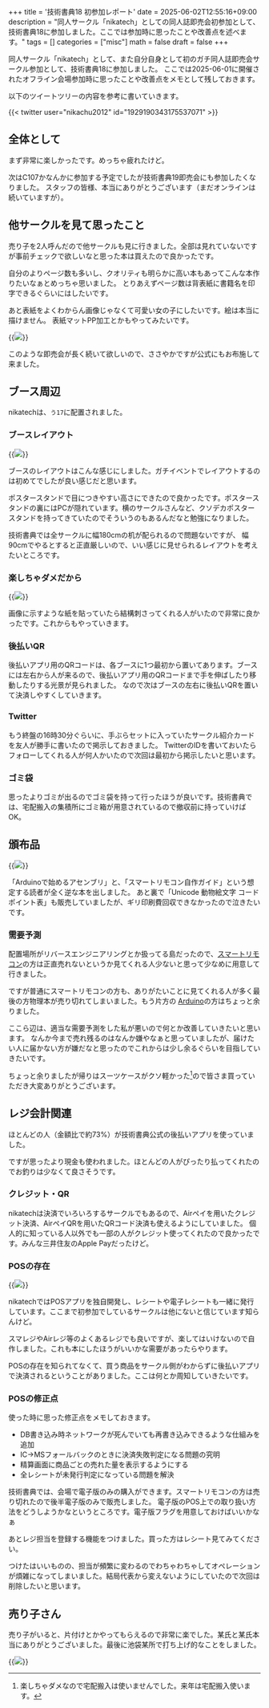 +++
title = '技術書典18 初参加レポート'
date = 2025-06-02T12:55:16+09:00
description = "同人サークル「nikatech」としての同人誌即売会初参加として、技術書典18に参加しました。ここでは参加時に思ったことや改善点を述べます。"
tags = []
categories = ["misc"]
math = false
draft = false
+++

同人サークル「nikatech」として、また自分自身として初のガチ同人誌即売会サークル参加として、技術書典18に参加しました。
ここでは2025-06-01に開催されたオフライン会場参加時に思ったことや改善点をメモとして残しておきます。

以下のツイートツリーの内容を参考に書いていきます。

{{< twitter user="nikachu2012" id="1929190343175537071" >}}

## 全体として

まず非常に楽しかったです。めっちゃ疲れたけど。

次はC107かなんかに参加する予定でしたが技術書典19即売会にも参加したくなりました。
スタッフの皆様、本当にありがとうございます（まだオンラインは続いていますが）。

## 他サークルを見て思ったこと
売り子を2人呼んだので他サークルも見に行きました。全部は見れていないですが事前チェックで欲しいなと思った本は買えたので良かったです。

自分のよりページ数も多いし、クオリティも明らかに高い本もあってこんな本作りたいなぁとめっちゃ思いました。
とりあえずページ数は背表紙に書籍名を印字できるぐらいにはしたいです。

あと表紙をよくわからん画像じゃなくて可愛い女の子にしたいです。絵は本当に描けません。
表紙マットPP加工とかもやってみたいです。

{{<image src="journal18.png" w="300" caption="公式ファンブック" >}}

このような即売会が長く続いて欲しいので、ささやかですが公式にもお布施して来ました。


## ブース周辺
nikatechは、`う17`に配置されました。

### ブースレイアウト
{{<image src="booth.png" w="600" caption="ブースレイアウト" >}}

ブースのレイアウトはこんな感じにしました。ガチイベントでレイアウトするのは初めてでしたが良い感じだと思います。

ポスタースタンドで目につきやすい高さにできたので良かったです。ポスタースタンドの裏にはPCが隠れています。横のサークルさんなど、クソデカポスタースタンドを持ってきていたのでそういうのもあるんだなと勉強になりました。

技術書典では全サークルに幅180cmの机が配られるので問題ないですが、
幅90cmでやるとすると正直厳しいので、いい感じに見せられるレイアウトを考えたいところです。


### 楽しちゃダメだから
{{<image src="seri.png" w="400" caption="楽しちゃダメだから" >}}

画像に示すような紙を貼っていたら結構刺さってくれる人がいたので非常に良かったです。これからもやっていきます。

### 後払いQR
後払いアプリ用のQRコードは、各ブースに1つ最初から置いてあります。ブースには左右から人が来るので、後払いアプリ用のQRコードまで手を伸ばしたり移動したりする光景が見られました。
なので次はブースの左右に後払いQRを置いて決済しやすくしていきます。

### Twitter
もう終盤の16時30分ぐらいに、手ぶらセットに入っていたサークル紹介カードを友人が勝手に書いたので掲示しておきました。
TwitterのIDを書いておいたらフォローしてくれる人が何人かいたので次回は最初から掲示したいと思います。

### ゴミ袋
思ったよりゴミが出るのでゴミ袋を持って行ったほうが良いです。技術書典では、宅配搬入の集積所にゴミ箱が用意されているので撤収前に持っていけばOK。


## 頒布品

{{<image src="osinagaki.png" w="300" caption="お品書き（クリックで高画質版が見れます）" >}}

「Arduinoで始めるアセンブリ」と、「スマートリモコン自作ガイド」という想定する読者が全く逆な本を出しました。
あと裏で「Unicode 動物絵文字 コードポイント表」も販売していましたが、ギリ印刷費回収できなかったので泣きたいです。

### 需要予測
配置場所がリバースエンジニアリングとか扱ってる島だったので、[スマートリモコン](https://techbookfest.org/product/sHqRMvxL9p3ECYEksZK1Gw?productVariantID=ny0fw3vG5HcsJXdt33Ji5i)の方は正直売れないというか見てくれる人少ないと思って少なめに用意して行きました。

ですが普通にスマートリモコンの方も、ありがたいことに見てくれる人が多く最後の方物理本が売り切れてしまいました。もう片方の [Arduino](https://techbookfest.org/product/5Mnfueeg0GCT4mYxc6ifk9?productVariantID=5Ghh8i93Rv9JLizfUisRYB)の方はちょっと余りました。

ここら辺は、適当な需要予測をした私が悪いので何とか改善していきたいと思います。
なんか今まで売れ残るのはなんか嫌やなぁと思っていましたが、届けたい人に届かない方が嫌だなと思ったのでこれからは少し余るぐらいを目指していきたいです。

ちょっと余りましたが帰りはスーツケースがクソ軽かった[^suitcase]ので皆さま買っていただき大変ありがとうございます。

[^suitcase]: 楽しちゃダメなので宅配搬入は使いませんでした。来年は宅配搬入使います。

## レジ会計関連

ほとんどの人（金額比で約73%）が技術書典公式の後払いアプリを使っていました。

ですが思ったより現金も使われました。ほとんどの人がぴったり払ってくれたのでお釣りは少なくて良さそうです。

### クレジット・QR
nikatechは決済でいろいろするサークルでもあるので、Airペイを用いたクレジット決済、AirペイQRを用いたQRコード決済も使えるようにしていました。
個人的に知っている人以外でも一部の人がクレジット使ってくれたので良かったです。みんな三井住友のApple Payだったけど。

### POSの存在

{{<image src="pos.png" w="500" caption="POSアプリの画面" >}}

nikatechではPOSアプリを独自開発し、レシートや電子レシートも一緒に発行しています。ここまで初参加でしているサークルは他にないと信じています知らんけど。

スマレジやAirレジ等のよくあるレジでも良いですが、楽してはいけないので自作しました。これも本にしたほうがいいかな需要があったらやります。

POSの存在を知られてなくて、買う商品をサークル側がわからずに後払いアプリで決済されるということがありました。ここは何とか周知していきたいです。

### POSの修正点

使った時に思った修正点をメモしておきます。

- DB書き込み時ネットワークが死んでいても再書き込みできるような仕組みを追加
- IC→MSフォールバックのときに決済失敗判定になる問題の究明
- 精算画面に商品ごとの売れた量を表示するようにする
- 全レシートが未発行判定になっている問題を解決

技術書典では、会場で電子版のみの購入ができます。スマートリモコンの方は売り切れたので後半電子版のみで販売しました。
電子版のPOS上での取り扱い方法をどうしようかなというところです。電子版フラグを用意しておけばいいかなぁ

あとレジ担当を登録する機能をつけました。買った方はレシート見てみてください。

つけたはいいものの、担当が頻繁に変わるのでわちゃわちゃしてオペレーションが煩雑になってしまいました。結局代表から変えないようにしていたので次回は削除したいと思います。

## 売り子さん

売り子がいると、片付けとかやってもらえるので非常に楽でした。某氏と某氏本当にありがとうございました。最後に池袋某所で打ち上げ的なことをしました。

{{<image src="utiage.jpg" w="400" caption="美味しい" >}}
